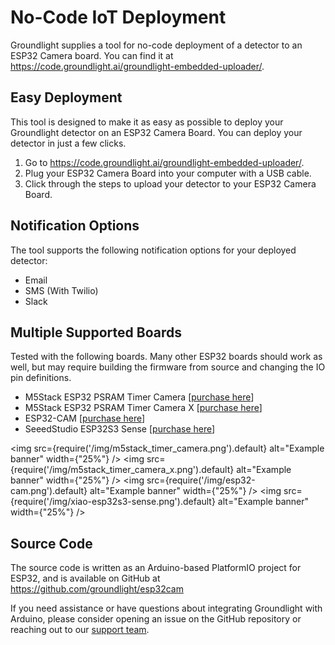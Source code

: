 # No-Code IoT Deployment

Groundlight supplies a tool for no-code deployment of a detector to an ESP32 Camera board. You can find it at https://code.groundlight.ai/groundlight-embedded-uploader/.

## Easy Deployment

This tool is designed to make it as easy as possible to deploy your Groundlight detector on an ESP32 Camera Board. You can deploy your detector in just a few clicks.

1. Go to https://code.groundlight.ai/groundlight-embedded-uploader/.
2. Plug your ESP32 Camera Board into your computer with a USB cable.
3. Click through the steps to upload your detector to your ESP32 Camera Board.

## Notification Options

The tool supports the following notification options for your deployed detector:

- Email
- SMS (With Twilio)
- Slack

## Multiple Supported Boards

Tested with the following boards. Many other ESP32 boards should work as well, but may require building the firmware from source and changing the IO pin definitions.

- M5Stack ESP32 PSRAM Timer Camera [[purchase here](https://shop.m5stack.com/products/esp32-psram-timer-camera-ov3660)]
- M5Stack ESP32 PSRAM Timer Camera X [[purchase here](https://shop.m5stack.com/products/esp32-psram-timer-camera-x-ov3660)]
- ESP32-CAM [[purchase here](https://www.amazon.com/s?k=ESP32-CAM&i=electronics)]
- SeeedStudio ESP32S3 Sense [[purchase here](https://www.seeedstudio.com/XIAO-ESP32S3-Sense-p-5639.html)]

<img
src={require('/img/m5stack_timer_camera.png').default}
alt="Example banner"
width={"25%"}
/>
<img
src={require('/img/m5stack_timer_camera_x.png').default}
alt="Example banner"
width={"25%"}
/>
<img
src={require('/img/esp32-cam.png').default}
alt="Example banner"
width={"25%"}
/>
<img
src={require('/img/xiao-esp32s3-sense.png').default}
alt="Example banner"
width={"25%"}
/>

## Source Code

The source code is written as an Arduino-based PlatformIO project for ESP32, and is available on GitHub at https://github.com/groundlight/esp32cam

If you need assistance or have questions about integrating Groundlight with Arduino, please consider opening an issue on the GitHub repository or reaching out to our [support team](mailto:support@groundlight.ai).
